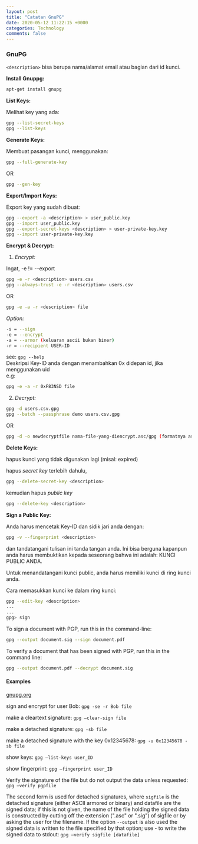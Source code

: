 ```yaml
---
layout: post
title: "Catatan GnuPG"
date: 2020-05-12 11:22:15 +0000
categories: Technology
comments: false
---
```

### GnuPG

<i class="fa fa-info-circle"></i> `<description>` bisa berupa nama/alamat email atau bagian dari id kunci.

**Install Gnuppg:**

```bash
apt-get install gnupg
```
**List Keys:**

Melihat key yang ada:	

```bash
gpg --list-secret-keys
gpg --list-keys
```

**Generate Keys:**

Membuat pasangan kunci, menggunakan:
```bash
gpg --full-generate-key
```
OR
```bash
gpg --gen-key
```

**Export/Import Keys:**

Export key yang sudah dibuat:

```bash
gpg --export -a <description> > user_public.key
gpg --import user_public.key
gpg --export-secret-keys <description> > user-private-key.key
gpg --import user-private-key.key
```

**Encrypt & Decrypt:**

1. *Encrypt:*

<i class="fa fa-info-circle"></i> Ingat, -e != --export

```bash
gpg -e -r <description> users.csv
gpg --always-trust -e -r <description> users.csv
```
OR
```bash
gpg -e -a -r <description> file
```
*Option:*
```bash
-s = --sign
-e = --encrypt
-a = --armor (keluaran ascii bukan biner)
-r = --recipient USER-ID
```
see: `gpg --help`<br>
<span class="text-warning text-bold"><i class="fa fa-info-circle"></i> Deskripsi Key-ID anda dengan menambahkan 0x didepan id, jika menggunakan uid</span><br>
  e.g:
```bash
gpg -e -a -r 0xF83NSD file
```

2. *Decrypt:*
```bash
gpg -d users.csv.gpg
gpg --batch --passphrase demo users.csv.gpg
```
OR
```bash
gpg -d -o newdecryptfile nama-file-yang-diencrypt.asc/gpg (formatnya asc atau gpg)
```

**Delete Keys:**

hapus kunci yang tidak digunakan lagi (misal: expired)

hapus *secret key* terlebih dahulu,
```bash
gpg --delete-secret-key <description>
```
kemudian hapus *public key*
```bash
gpg --delete-key <description>
```

**Sign a Public Key:**

Anda harus mencetak Key-ID dan sidik jari anda dengan:
```bash 
gpg -v --fingerprint <description> 
```
dan tandatangani tulisan ini tanda tangan anda. Ini bisa berguna kapanpun anda harus membuktikan kepada seseorang bahwa ini adalah: <span class="text-success">KUNCI PUBLIC ANDA.</span>

Untuk menandatangani kunci public, anda harus memiliki kunci di ring kunci anda. 

Cara memasukkan kunci ke dalam ring kunci:
```bash
gpg --edit-key <description>
...
...
gpg> sign
```
To sign a document with PGP, run this in the command-line:

```bash
gpg --output document.sig --sign document.pdf
```

To verify a document that has been signed with PGP, run this in the command line:

```bash
gpg --output document.pdf --decrypt document.sig
```
#### Examples

[gnupg.org](https://www.gnupg.org/documentation/manuals/gnupg/GPG-Examples.html)

sign and encrypt for user Bob: `gpg -se -r Bob file`

make a cleartext signature: `gpg –clear-sign file`

make a detached signature: `gpg -sb file`

make a detached signature with the key 0x12345678: `gpg -u 0x12345678 -sb file`

show keys: `gpg –list-keys user_ID`

show fingerprint: `gpg –fingerprint user_ID`

Verify the signature of the file but do not output the data unless requested: `gpg –verify pgpfile` 

The second form is used for detached signatures, 
where `sigfile` is the detached signature (either ASCII armored or binary) and datafile are the signed data; if this is not given, 
the name of the file holding the signed data is constructed by cutting off the extension (".asc" or ".sig") 
of sigfile or by asking the user for the filename. If the option `--output` is also used the signed data is written to 
the file specified by that option; use - to write the signed data to stdout: `gpg –verify sigfile [datafile]`
